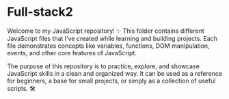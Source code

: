 # Full-stack2
Welcome to my JavaScript repository! ✨
This folder contains different JavaScript files that I’ve created while learning and building projects. Each file demonstrates concepts like variables, functions, DOM manipulation, events, and other core features of JavaScript.

The purpose of this repository is to practice, explore, and showcase JavaScript skills in a clean and organized way. It can be used as a reference for beginners, a base for small projects, or simply as a collection of useful scripts. 🛠️
